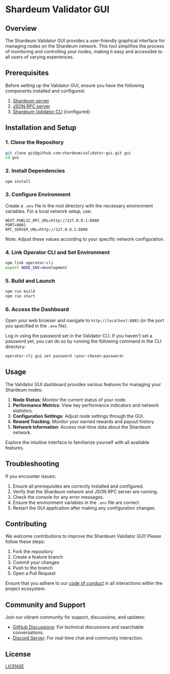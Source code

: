 # Shardeum Validator GUI

## Overview

The Shardeum Validator GUI provides a user-friendly graphical interface for managing nodes on the Shardeum network. This tool simplifies the process of monitoring and controlling your nodes, making it easy and accessible to all users of varying experiences.

## Prerequisites

Before setting up the Validator GUI, ensure you have the following components installed and configured:

1. [Shardeum server](https://github.com/shardeum/shardeum)
2. [JSON RPC server](https://github.com/shardeum/json-rpc-server)
3. [Shardeum Validator CLI](https://github.com/shardeum/validator-cli) (configured)

## Installation and Setup

### 1. Clone the Repository

```bash
git clone git@github.com:shardeum/validator-gui.git gui
cd gui
```

### 2. Install Dependencies

```bash
npm install
```

### 3. Configure Environment

Create a `.env` file in the root directory with the necessary environment variables. For a local network setup, use:

```
NEXT_PUBLIC_RPC_URL=http://127.0.0.1:8080
PORT=8081
RPC_SERVER_URL=http://127.0.0.1:8080
```

Note: Adjust these values according to your specific network configuration.

### 4. Link Operator CLI and Set Environment

```bash
npm link operator-cli
export NODE_ENV=development
```

### 5. Build and Launch

```bash
npm run build
npm run start
```

### 6. Access the Dashboard

Open your web browser and navigate to `http://localhost:8081` (or the port you specified in the `.env` file).

Log in using the password set in the Validator CLI. If you haven't set a password yet, you can do so by running the following command in the CLI directory:

```bash
operator-cli gui set password <your-chosen-password>
```

## Usage

The Validator GUI dashboard provides various features for managing your Shardeum nodes:

1. **Node Status**: Monitor the current status of your node.
2. **Performance Metrics**: View key performance indicators and network statistics.
3. **Configuration Settings**: Adjust node settings through the GUI.
4. **Reward Tracking**: Monitor your earned rewards and payout history.
5. **Network Information**: Access real-time data about the Shardeum network.

Explore the intuitive interface to familiarize yourself with all available features.

## Troubleshooting

If you encounter issues:

1. Ensure all prerequisites are correctly installed and configured.
2. Verify that the Shardeum network and JSON RPC server are running.
3. Check the console for any error messages.
4. Ensure the environment variables in the `.env` file are correct.
5. Restart the GUI application after making any configuration changes.

## Contributing

We welcome contributions to improve the Shardeum Validator GUI! Please follow these steps:

1. Fork the repository
2. Create a feature branch
3. Commit your changes
4. Push to the branch
5. Open a Pull Request

Ensure that you adhere to our [code of conduct](./CODE_OF_CONDUCT.md) in all interactions within the project ecosystem.

## Community and Support

Join our vibrant community for support, discussions, and updates:

- [GitHub Discussions](https://github.com/shardeum/shardeum/discussions): For technical discussions and searchable conversations.
- [Discord Server](https://discord.com/invite/shardeum): For real-time chat and community interaction.

## License

[LICENSE](./LICENSE.md)
